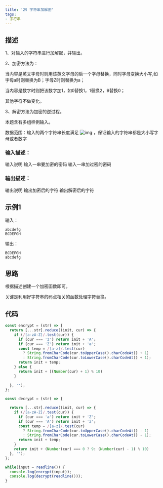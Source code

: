 ```yaml
---
title: '29 字符串加解密'
tags:
- 字符串
---
```


## 描述

1、对输入的字符串进行加解密，并输出。

2、加密方法为：

当内容是英文字母时则用该英文字母的后一个字母替换，同时字母变换大小写,如字母a时则替换为B；字母Z时则替换为a；

当内容是数字时则把该数字加1，如0替换1，1替换2，9替换0；

其他字符不做变化。

3、解密方法为加密的逆过程。

本题含有多组样例输入。

数据范围：输入的两个字符串长度满足 ![img](https://www.nowcoder.com/equation?tex=1%20%5Cle%20n%20%5Cle%201000%20%5C) ，保证输入的字符串都是大小写字母或者数字

### 输入描述：

输入说明
输入一串要加密的密码
输入一串加过密的密码

### 输出描述：

输出说明
输出加密后的字符
输出解密后的字符

## 示例1

输入：

```
abcdefg
BCDEFGH
```



输出：

```
BCDEFGH
abcdefg
```

## 思路

根据描述创建一个加密函数即可。

关键是利用好字符串的码点相关的函数处理字符替换。


## 代码

```js
const encrypt = (str) => {
  return [...str].reduce((init, cur) => {
    if (/[a-zA-Z]/.test(cur)) {
      if (cur === 'z') return init + 'A';
      if (cur === 'Z') return init + 'a';
      const temp = /[a-z]/.test(cur)
        ? String.fromCharCode(cur.toUpperCase().charCodeAt() + 1)
        : String.fromCharCode(cur.toLowerCase().charCodeAt() + 1);
      return init + temp;
    } else {
      return init + ((Number(cur) + 1) % 10)
    }
    
  }, '');
};

const decrypt = (str) => {

  return [...str].reduce((init, cur) => {
    if (/[a-zA-Z]/.test(cur)) {
      if (cur === 'a') return init + 'Z';
      if (cur === 'A') return init + 'z';
      const temp = /[a-z]/.test(cur)
        ? String.fromCharCode(cur.toUpperCase().charCodeAt() - 1)
        : String.fromCharCode(cur.toLowerCase().charCodeAt() - 1);
      return init + temp;
    }
    return init + (Number(cur) === 0 ? 9: (Number(cur) - 1) % 10)
  }, '');
};

while(input = readline()) {
  console.log(encrypt(input));
  console.log(decrypt(readline()));
}
```

